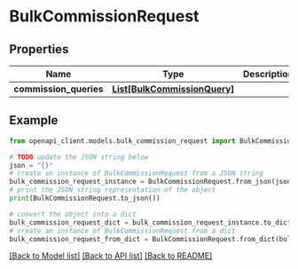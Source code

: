 # BulkCommissionRequest


## Properties

Name | Type | Description | Notes
------------ | ------------- | ------------- | -------------
**commission_queries** | [**List[BulkCommissionQuery]**](BulkCommissionQuery.md) |  | 

## Example

```python
from openapi_client.models.bulk_commission_request import BulkCommissionRequest

# TODO update the JSON string below
json = "{}"
# create an instance of BulkCommissionRequest from a JSON string
bulk_commission_request_instance = BulkCommissionRequest.from_json(json)
# print the JSON string representation of the object
print(BulkCommissionRequest.to_json())

# convert the object into a dict
bulk_commission_request_dict = bulk_commission_request_instance.to_dict()
# create an instance of BulkCommissionRequest from a dict
bulk_commission_request_from_dict = BulkCommissionRequest.from_dict(bulk_commission_request_dict)
```
[[Back to Model list]](../README.md#documentation-for-models) [[Back to API list]](../README.md#documentation-for-api-endpoints) [[Back to README]](../README.md)


